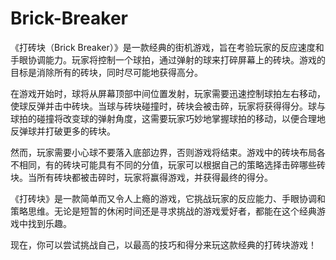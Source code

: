 # Brick-Breaker
《打砖块（Brick Breaker）》是一款经典的街机游戏，旨在考验玩家的反应速度和手眼协调能力。玩家将控制一个球拍，通过弹射的球来打碎屏幕上的砖块。游戏的目标是消除所有的砖块，同时尽可能地获得高分。

在游戏开始时，球将从屏幕顶部中间位置发射，玩家需要迅速控制球拍左右移动，使球反弹并击中砖块。当球与砖块碰撞时，砖块会被击碎，玩家将获得得分。球与球拍的碰撞将改变球的弹射角度，这需要玩家巧妙地掌握球拍的移动，以便合理地反弹球并打破更多的砖块。

然而，玩家需要小心球不要落入底部边界，否则游戏将结束。游戏中的砖块布局各不相同，有的砖块可能具有不同的分值，玩家可以根据自己的策略选择击碎哪些砖块。当所有砖块都被击碎时，玩家将赢得游戏，并获得最终的得分。

《打砖块》是一款简单而又令人上瘾的游戏，它挑战玩家的反应能力、手眼协调和策略思维。无论是短暂的休闲时间还是寻求挑战的游戏爱好者，都能在这个经典游戏中找到乐趣。

现在，你可以尝试挑战自己，以最高的技巧和得分来玩这款经典的打砖块游戏！
